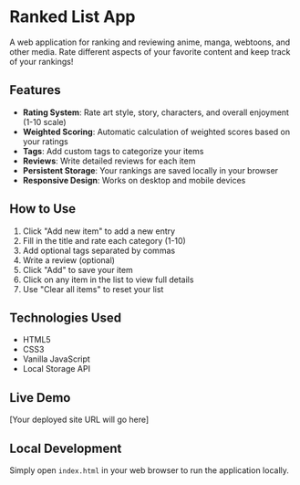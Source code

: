 # Ranked List App

A web application for ranking and reviewing anime, manga, webtoons, and other media. Rate different aspects of your favorite content and keep track of your rankings!

## Features

- **Rating System**: Rate art style, story, characters, and overall enjoyment (1-10 scale)
- **Weighted Scoring**: Automatic calculation of weighted scores based on your ratings
- **Tags**: Add custom tags to categorize your items
- **Reviews**: Write detailed reviews for each item
- **Persistent Storage**: Your rankings are saved locally in your browser
- **Responsive Design**: Works on desktop and mobile devices

## How to Use

1. Click "Add new item" to add a new entry
2. Fill in the title and rate each category (1-10)
3. Add optional tags separated by commas
4. Write a review (optional)
5. Click "Add" to save your item
6. Click on any item in the list to view full details
7. Use "Clear all items" to reset your list

## Technologies Used

- HTML5
- CSS3
- Vanilla JavaScript
- Local Storage API

## Live Demo

[Your deployed site URL will go here]

## Local Development

Simply open `index.html` in your web browser to run the application locally. 